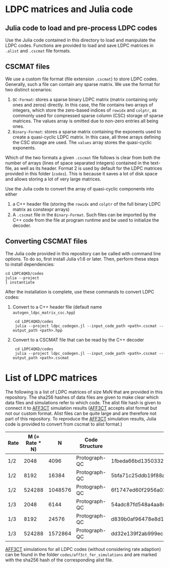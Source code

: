 # LDPC matrices and Julia code

## Julia code to load and pre-process LDPC codes
Use the Julia code contained in this directory to load and manipulate the LDPC codes. Functions are provided to load and save LDPC matrices in `.alist` and `.cscmat` file formats.

## CSCMAT files
We use a custom file format (file extension `.cscmat`) to store LDPC codes. Generally, such a file can contain any sparse matrix. We use the format for two distinct scenarios:

1. `QC-Format`: stores a sparse binary LDPC matrix (matrix containing only ones and zeros) directly. In this case, the file contains two arrays of integers, which store the zero-based indices of `rowidx` and `colptr`, as commonly used for compressed sparse column (CSC) storage of sparse matrices. The values array is omitted due to non-zero entries all being ones.
2. `Binary-Format`: stores a sparse matrix containing the exponents used to create a quasi-cyclic LDPC matrix. In this case, all three arrays defining the CSC storage are used. The `values` array stores the quasi-cyclic exponents.
   
Which of the two formats a given `.cscmat` file follows is clear from both the number of arrays (lines of space separated integers) contained in the text-file, as well as its header. Format 2 is used by default for the LDPC matrices provided in this folder (`codes`). This is because it saves a lot of disk space and allows storing a lot of very large matrices.

Use the Julia code to convert the array of quasi-cyclic components into either 
1. a C++ header file (storing the `rowidx` and `colptr` of the full binary LDPC matrix as constexpr arrays)
2. A `.cscmat` file in the `Binary-Format`. Such files can be imported by the C++ code from the file at program runtime and be used to initialize the decoder.

## Converting CSCMAT files

The Julia code provided in this repository can be called with command line options. To do so, first install Julia v1.6 or later. Then, perform these steps to install dependencies:

    cd LDPC4QKD/codes
    julia --project
    ] instantiate

After the installation is complete, use these commands to convert LDPC codes:

1. Convert to a C++ header file (default name `autogen_ldpc_matrix_csc.hpp`)

        cd LDPC4QKD/codes
        julia --project ldpc_codegen.jl --input_code_path <path>.cscmat --output_path <path>.hpp

2. Convert to a CSCMAT file that can be read by the C++ decoder

        cd LDPC4QKD/codes
        julia --project ldpc_codegen.jl --input_code_path <path>.cscmat --output_path <path>.cscmat

# List of LDPC matrices

The following is a list of LDPC matrices of size MxN that are provided in this repository. The sha256 hashes of data files are given to make clear which data files and simulations refer to which code. The alist file hash is given to connect it to [AFF3CT](https://github.com/aff3ct/aff3ct) simulation results ([AFF3CT](https://github.com/aff3ct/aff3ct) accepts alist format but not our custom format. Alist files can be quite large and are therefore not part of this repository. To reproduce the [AFF3CT](https://github.com/aff3ct/aff3ct) simulation results, Julia code is provided to convert from cscmat to alist format.)

| Rate | M (= Rate * N) |    N    | Code Structure |    sha256 of alist file     |    sha256 of cscmat file (exponents)   |
|------|----------------|---------|----------------|----------------------------|-----------------------------|
| 1/2  | 2048           |   4096 | Protograph-QC  | 1fbeda66bd135033250aa88ef526f0bb5bb0a5dc9b61e7a960db1f03cb1dd935                        | 12cdb1acbe918b2db8efce2c897dcd0ccb3ae9a4af98220713f199eec0c874d3                             |
| 1/2  | 8192           | 16384 | Protograph-QC  | 5bfa71c25ddb19f88a791fc15da9ecbe09dbe3bd49ebba87ecb596f5e1a6ea4f                        | 2207bee57d8c8e05fabdeea6585e476f0dcbfa89f37fcfed1374b9ade13dbe12  |
| 1/2  | 524288         | 1048576 | Protograph-QC  | 6f1747ed60f2956a03250282395baba2437d1684588cec7b58e63b395fe133ca                        | 98e9fc7b26822043c894ad6c842e823278c317c958ffafe17179bc0124f85ee7                             |
| 1/3  | 2048           | 6144 | Protograph-QC  | 54adc87fd548a4aa8c61efaf54194beca750afd72124ff52846bee4ee2cf482a                        | f40c5d91891e54f5ad44d58fc8fb970bd379af829cb6c9eb58eb546f00c6c91b                             |
| 1/3  | 8192           | 24576 | Protograph-QC  | d839b0af96478e8d1e6c80ce52236aa284fcffcdc6ef7ed1603598a5eb22f184                        | 5502076bac2654824b58fe1744d106341b97c4f0c03c1be001d2f9bff07f273b                             |
| 1/3  | 524288         | 1572864 | Protograph-QC  | dd32e139f2ab999ec18d8c4933dcb112fbfa4a26b511f29f57cd71590c8440dc                        | ba59da531aa7683ee0a6ccc913d2dc58b449c6b0345acdb565ff2fc1bbfac962                             |

[AFF3CT](https://github.com/aff3ct/aff3ct) simulations for all LDPC codes (without considering rate adaption) can be found in the folder `codes/aff3ct_fer_simulations` and are marked with the sha256 hash of the corresponding alist file.
